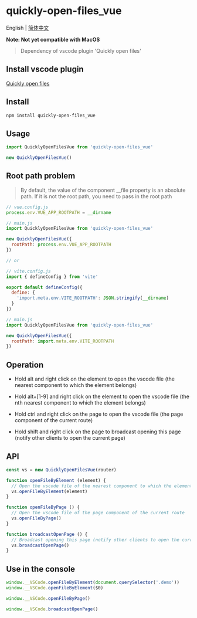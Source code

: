 # quickly-open-files_vue

English | [简体中文](./README.zh-CN.md)

**Note: Not yet compatible with MacOS**

> Dependency of vscode plugin 'Quickly open files'

## Install vscode plugin

[Quickly open files](https://marketplace.visualstudio.com/items?itemName=jian-qin.quickly-open-files)

## Install

```bash
npm install quickly-open-files_vue
```

## Usage

```javascript
import QuicklyOpenFilesVue from 'quickly-open-files_vue'

new QuicklyOpenFilesVue()
```

## Root path problem

> By default, the value of the component __file property is an absolute path. If it is not the root path, you need to pass in the root path

```javascript
// vue.config.js
process.env.VUE_APP_ROOTPATH = __dirname

// main.js
import QuicklyOpenFilesVue from 'quickly-open-files_vue'

new QuicklyOpenFilesVue({
  rootPath: process.env.VUE_APP_ROOTPATH
})

// or

// vite.config.js
import { defineConfig } from 'vite'

export default defineConfig({
  define: {
    'import.meta.env.VITE_ROOTPATH': JSON.stringify(__dirname)
  }
})

// main.js
import QuicklyOpenFilesVue from 'quickly-open-files_vue'

new QuicklyOpenFilesVue({
  rootPath: import.meta.env.VITE_ROOTPATH
})
```

## Operation

- Hold alt and right click on the element to open the vscode file (the nearest component to which the element belongs)

- Hold alt+[1-9] and right click on the element to open the vscode file (the nth nearest component to which the element belongs)

- Hold ctrl and right click on the page to open the vscode file (the page component of the current route)

- Hold shift and right click on the page to broadcast opening this page (notify other clients to open the current page)

## API

```javascript
const vs = new QuicklyOpenFilesVue(router)

function openFileByElement (element) {
  // Open the vscode file of the nearest component to which the element belongs
  vs.openFileByElement(element)
}

function openFileByPage () {
  // Open the vscode file of the page component of the current route
  vs.openFileByPage()
}

function broadcastOpenPage () {
  // Broadcast opening this page (notify other clients to open the current page)
  vs.broadcastOpenPage()
}
```

## Use in the console

```javascript
window.__VSCode.openFileByElement(document.querySelector('.demo'))
window.__VSCode.openFileByElement($0)

window.__VSCode.openFileByPage()

window.__VSCode.broadcastOpenPage()
```